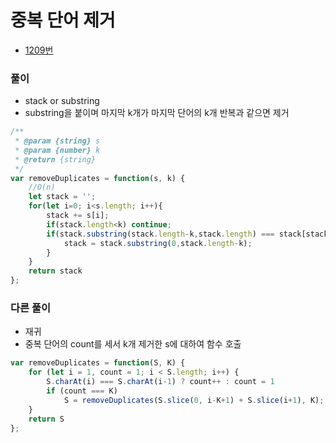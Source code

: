 # 중복 단어 제거
 - [1209번](https://leetcode.com/problems/remove-all-adjacent-duplicates-in-string-ii/)


### 풀이
  - stack or substring
  - substring을 붙이며 마지막 k개가 마지막 단어의 k개 반복과 같으면 제거
  
  ```javascript
  /**
   * @param {string} s
   * @param {number} k
   * @return {string}
   */
  var removeDuplicates = function(s, k) {
      //O(n)
      let stack = '';
      for(let i=0; i<s.length; i++){
          stack += s[i];
          if(stack.length<k) continue;
          if(stack.substring(stack.length-k,stack.length) === stack[stack.length-1].repeat(k)){
              stack = stack.substring(0,stack.length-k);
          }
      }
      return stack
  };
  ```

### 다른 풀이
  - 재귀
  - 중복 단어의 count를 세서 k개 제거한 s에 대하여 함수 호출

  ```javascript
  var removeDuplicates = function(S, K) {
      for (let i = 1, count = 1; i < S.length; i++) {
          S.charAt(i) === S.charAt(i-1) ? count++ : count = 1
          if (count === K)
              S = removeDuplicates(S.slice(0, i-K+1) + S.slice(i+1), K);
      }
      return S
  };
  ```